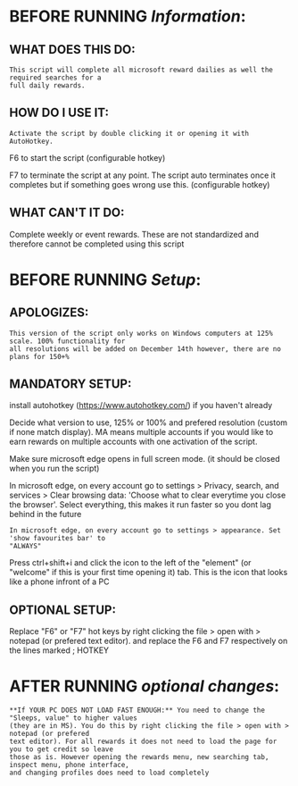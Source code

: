 # BEFORE RUNNING *Information*:
## WHAT DOES THIS DO: 
	This script will complete all microsoft reward dailies as well the required searches for a 
	full daily rewards.

## **HOW DO I USE IT**: 
	Activate the script by double clicking it or opening it with AutoHotkey. 

  F6 to start the script (configurable hotkey)

  F7 to terminate the script at any point. The script auto terminates once it completes but if 
	something goes wrong use this. (configurable hotkey)

## WHAT CAN'T IT DO:
  Complete weekly or event rewards. These are not standardized and therefore cannot be 
	completed using this script

# BEFORE RUNNING *Setup*:
## APOLOGIZES:
	This version of the script only works on Windows computers at 125% scale. 100% functionality for
	all resolutions will be added on December 14th however, there are no plans for 150+%

## **MANDATORY** SETUP: 
  install autohotkey (https://www.autohotkey.com/) if you haven't already
      
  Decide what version to use, 125% or 100% and prefered resolution (custom if none match display). 
	MA means multiple accounts if you would like to earn rewards on multiple accounts with one 
	activation of the script.

  Make sure microsoft edge opens in full screen mode. (it should be closed when you run the 
	script)

  In microsoft edge, on every account go to settings > Privacy, search, and services > Clear 
	browsing data: 'Choose what to clear everytime you close the browser'. Select everything, this 
	makes it run faster so you dont lag behind in the future

	In microsoft edge, on every account go to settings > appearance. Set 'show favourites bar' to
	"ALWAYS"
  
  Press ctrl+shift+i and click the icon to the left of the "element" (or "welcome" if this is 
	your first time opening it) tab. This is the icon that looks like a phone infront of a PC

## OPTIONAL SETUP:
  Replace "F6" or "F7" hot keys by right clicking the file > open with > notepad (or prefered 
	text editor). and replace the F6 and F7 respectively on the lines marked ; HOTKEY

# AFTER RUNNING *optional changes*:
	**If YOUR PC DOES NOT LOAD FAST ENOUGH:** You need to change the "Sleeps, value" to higher values 
	(they are in MS). You do this by right clicking the file > open with > notepad (or prefered 
	text editor). For all rewards it does not need to load the page for you to get credit so leave
	those as is. However opening the rewards menu, new searching tab, inspect menu, phone interface,
	and changing profiles does need to load completely
